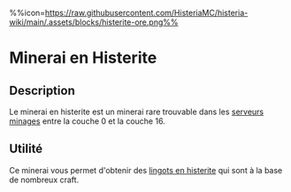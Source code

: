 %%icon=https://raw.githubusercontent.com/HisteriaMC/histeria-wiki/main/.assets/blocks/histerite-ore.png%%

# Minerai en Histerite 

## Description 
Le minerai en histerite est un minerai rare trouvable dans les [serveurs minages](https://histeria.fr/wiki/worlds/monde-minage) entre la couche 0 et la couche 16.

## Utilité
Ce minerai vous permet d'obtenir des [lingots en histerite](https://histeria.fr/wiki/items/histerite-ingot) qui sont à la base de nombreux craft.